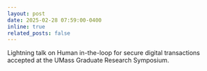 ```yaml
---
layout: post
date: 2025-02-28 07:59:00-0400
inline: true
related_posts: false
---
```


Lightning talk on Human in-the-loop for secure digital transactions accepted at the UMass Graduate Research Symposium.